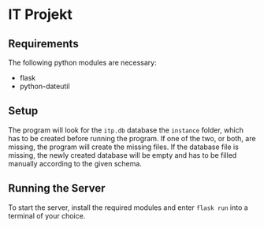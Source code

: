 # IT Projekt

## Requirements
The following python modules are necessary:
* flask
* python-dateutil

## Setup
The program will look for the `itp.db` database the `instance` folder, which has to be created before running the program. 
If one of the two, or both, are missing, the program will create the missing files. If the database file is missing,
the newly created database will be empty and has to be filled manually according to the given schema.

## Running the Server
To start the server, install the required modules and enter `flask run` into a terminal of your choice.
